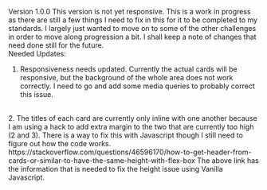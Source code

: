 Version 1.0.0 
This version is not yet responsive. This is a work in progress as there are still a few things I need to fix in this for it to be completed to my standards. I largely just wanted to move on to some of the other challenges in order to move along progression a bit. I shall keep a note of changes that need done still for the future.
<br>
Needed Updates:
1. Responsiveness needs updated. Currently the actual cards will be responsive, but the background of the whole area does not work correctly. I need to go and add some media queries to probably correct this issue. 
<br>
2. The titles of each card are currently only inline with one another because I am using a hack to add extra margin to the two that are currently too high (2 and 3). There is a way to fix this with Javascript though I still need to figure out how the code works.
<br>
https://stackoverflow.com/questions/46596170/how-to-get-header-from-cards-or-similar-to-have-the-same-height-with-flex-box
The above link has the information that is needed to fix the height issue using Vanilla Javascript.
